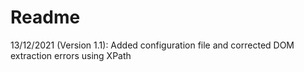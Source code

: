# Readme

13/12/2021 (Version 1.1): Added configuration file and corrected DOM extraction errors using XPath
